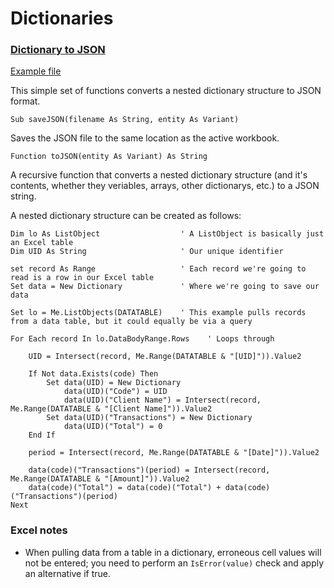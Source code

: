 # Dictionaries

### [Dictionary to JSON](https://github.com/myattadam/VBA-tools/blob/master/DictToJSON.bas)

[Example file](E:\Projects\Notes\VBA\dictionary_example.xlsm)

This simple set of functions converts a nested dictionary structure to JSON format.
```VB
Sub saveJSON(filename As String, entity As Variant)
```
Saves the JSON file to the same location as the active workbook.

```VB
Function toJSON(entity As Variant) As String
```
A recursive function that converts a nested dictionary structure (and it's contents, whether they veriables, arrays, other dictionarys, etc.) to a JSON string.

A nested dictionary structure can be created as follows:
```VB
Dim lo As ListObject                  ' A ListObject is basically just an Excel table
Dim UID As String                     ' Our unique identifier

set record As Range                   ' Each record we're going to read is a row in our Excel table
Set data = New Dictionary             ' Where we're going to save our data

Set lo = Me.ListObjects(DATATABLE)    ' This example pulls records from a data table, but it could equally be via a query

For Each record In lo.DataBodyRange.Rows    ' Loops through 
    
    UID = Intersect(record, Me.Range(DATATABLE & "[UID]")).Value2
    
    If Not data.Exists(code) Then
        Set data(UID) = New Dictionary
            data(UID)("Code") = UID
            data(UID)("Client Name") = Intersect(record, Me.Range(DATATABLE & "[Client Name]")).Value2
        Set data(UID)("Transactions") = New Dictionary
            data(UID)("Total") = 0
    End If
                      
    period = Intersect(record, Me.Range(DATATABLE & "[Date]")).Value2
    
    data(code)("Transactions")(period) = Intersect(record, Me.Range(DATATABLE & "[Amount]")).Value2
    data(code)("Total") = data(code)("Total") + data(code)("Transactions")(period)
Next
```


### Excel notes
* When pulling data from a table in a dictionary, erroneous cell values will not be entered; you need to perform an ``IsError(value)`` check and apply an alternative if true.
